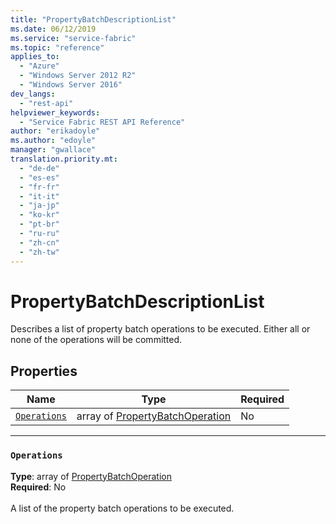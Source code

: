 ```yaml
---
title: "PropertyBatchDescriptionList"
ms.date: 06/12/2019
ms.service: "service-fabric"
ms.topic: "reference"
applies_to: 
  - "Azure"
  - "Windows Server 2012 R2"
  - "Windows Server 2016"
dev_langs: 
  - "rest-api"
helpviewer_keywords: 
  - "Service Fabric REST API Reference"
author: "erikadoyle"
ms.author: "edoyle"
manager: "gwallace"
translation.priority.mt: 
  - "de-de"
  - "es-es"
  - "fr-fr"
  - "it-it"
  - "ja-jp"
  - "ko-kr"
  - "pt-br"
  - "ru-ru"
  - "zh-cn"
  - "zh-tw"
---
```

# PropertyBatchDescriptionList

Describes a list of property batch operations to be executed. Either all or none of the operations will be committed.

## Properties
| Name | Type | Required |
| --- | --- | --- |
| [`Operations`](#operations) | array of [PropertyBatchOperation](sfclient-v65-model-propertybatchoperation.md) | No |

____
### `Operations`
__Type__: array of [PropertyBatchOperation](sfclient-v65-model-propertybatchoperation.md) <br/>
__Required__: No<br/>
<br/>
A list of the property batch operations to be executed.
